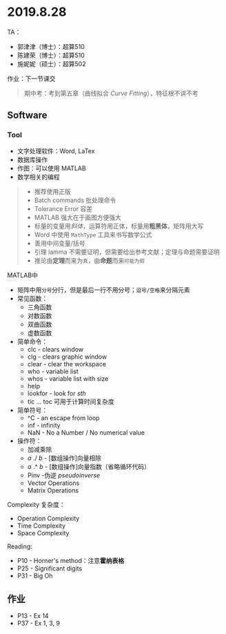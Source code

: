 # 2019.8.28

TA：
- 郭津津（博士）：超算510
- 陈建荣（博士）：超算510
- 施妮妮（硕士）：超算502

作业：下一节课交

>  期中考：考到第五章（曲线拟合 *Curve Fitting*），特征根不讲不考

## Software

### Tool

- 文字处理软件：Word, LaTex  
- 数据库操作  
- 作图：可以使用 MATLAB  
- 数学相关的编程  

> - 推荐使用正版  
> - Batch commands 批处理命令  
> - Tolerance Error 容差  
> - MATLAB 强大在于画图方便强大  
> - 标量的变量用*斜体*，运算符用正体，标量用**粗黑体**，矩阵用大写  
> - Word 中使用 `MathType` 工具来书写数学公式  
> - 善用中间变量/括号
> - 引理 lamma 不需要证明，但需要给出参考文献；定理与命题需要证明
> - 推论由**定理**而来为`真`，由**命题**而来`可能为假`

MATLAB中  
- 矩阵中用`分号`分行，但是最后一行不用分号；`逗号/空格`来分隔元素  
- 常见函数：  
    - 三角函数  
    - 对数函数  
    - 双曲函数  
    - 虚数函数  
- 简单命令：  
    - clc - clears window  
    - clg - clears graphic window  
    - clear - clear the workspace  
    - who - variable list  
    - whos - variable list with size  
    - help  
    - lookfor - look for *sth*
    - tic ... toc 可用于计算时间复杂度
- 简单符号：  
    - ^C - an escape from loop
    - inf - infinity
    - NaN - No a Number / No numerical value
- 操作符：  
    - 加减乘除  
    - *a* ./ *b* - [数组操作]向量相除  
    - *a* .^ *b* - [数组操作]向量指数（省略循环代码）  
    - Pinv -伪逆 *pseudoinverse*  
    - Vector Operations
    - Matrix Operations

Complexity 复杂度：  
- Operation Complexity  
- Time Complexity  
- Space Complexity  

Reading:  
- P10 - Horner's method：注意**霍纳表格**
- P25 - Significant digits
- P31 - Big Oh

## 作业

- P13 - Ex 14
- P37 - Ex 1, 3, 9      

[//]: # (老师还故意弄了点笔误（MATLAB版本已经过于老旧）)
[//]: # (原本学院的MATLAB课还是用的盗版的，被MATLAB的公司烦，然后学院不开这个课了。。。绝了)
[//]: # (为了节省成本，公司一般会使用最新最便宜的硬件，导致所需英文水平高，并且需要不断优化高级语言的代码，或者直接使用汇编)